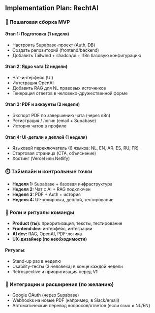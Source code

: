 ## Implementation Plan: RechtAI

### 🔧 Пошаговая сборка MVP
#### Этап 1: Подготовка (1 неделя)
- Настроить Supabase-проект (Auth, DB)
- Создать репозиторий (frontend/backend)
- Добавить Tailwind + shadcn/ui + i18n базовую конфигурацию

#### Этап 2: Ядро чата (2 недели)
- Чат-интерфейс (UI)
- Интеграция OpenAI
- Добавить RAG для NL правовых источников
- Генерация ответов в человеко-дружественной форме

#### Этап 3: PDF и аккаунты (2 недели)
- Экспорт PDF по завершению чата (через n8n)
- Регистрация / логин (email + Supabase)
- История чатов в профиле

#### Этап 4: UI-детали и деплой (1 неделя)
- Языковой переключатель (6 языков: NL, EN, AR, ES, RU, FR)
- Стартовая страница (CTA, объяснение)
- Хостинг (Vercel или Netlify)

### ⏱️ Таймлайн и контрольные точки
- **Неделя 1:** Supabase + базовая инфраструктура
- **Неделя 2:** Чат с AI + RAG подключен
- **Неделя 3:** PDF + Auth + история
- **Неделя 4:** UI-полировка, деплой, тестирование

### 👥 Роли и ритуалы команды
- **Product (ты):** приоритизация, тексты, тестирование
- **Frontend dev:** интерфейс, интеграции
- **AI dev:** RAG, OpenAI, PDF-логика
- **UX-дизайнер (по необходимости)**

#### Ритуалы:
- Stand-up раз в неделю
- Usability-тесты (3 человека) в конце каждой недели
- Retrospective и приоритизация перед V1

### 🎯 Интеграции и расширения (по желанию)
- Google OAuth (через Supabase)
- Webhooks на новые PDF (например, в Slack/email)
- Автоматический перевод вопросов/ответов (если язык ≠ NL/EN)


